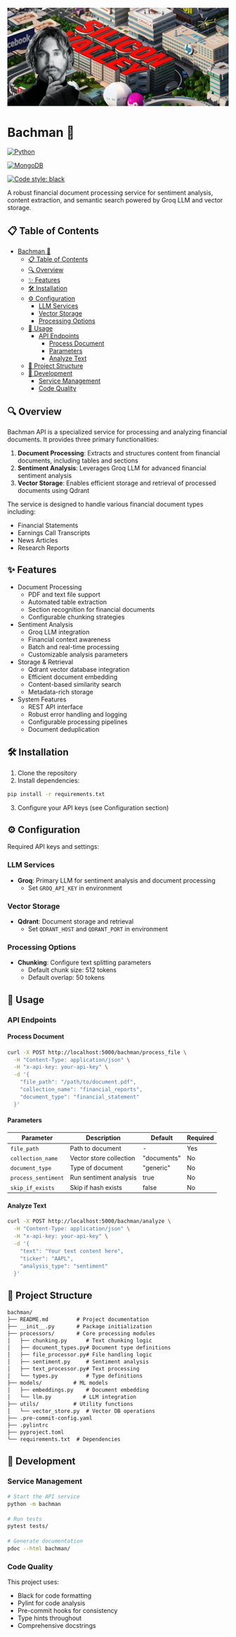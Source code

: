 ![Bachman Banner](https://raw.githubusercontent.com/japoeder/bachman/main/bachman/_img/bachman_banner.png)

# Bachman 🚀

[![Python](https://img.shields.io/badge/python-3.8%2B-blue.svg)](https://www.python.org/downloads/)

[![MongoDB](https://img.shields.io/badge/MongoDB-4.4%2B-green.svg)](https://www.mongodb.com/)

[![Code style: black](https://img.shields.io/badge/code%20style-black-000000.svg)](https://github.com/psf/black)

A robust financial document processing service for sentiment analysis, content extraction, and semantic search powered by Groq LLM and vector storage.

## 📋 Table of Contents

- [Bachman 🚀](#bachman-)
  - [📋 Table of Contents](#-table-of-contents)
  - [🔍 Overview](#-overview)
  - [✨ Features](#-features)
  - [🛠 Installation](#-installation)
  - [⚙️ Configuration](#️-configuration)
    - [LLM Services](#llm-services)
    - [Vector Storage](#vector-storage)
    - [Processing Options](#processing-options)
  - [📖 Usage](#-usage)
    - [API Endpoints](#api-endpoints)
      - [Process Document](#process-document)
      - [Parameters](#parameters)
      - [Analyze Text](#analyze-text)
  - [📁 Project Structure](#-project-structure)
  - [🔧 Development](#-development)
    - [Service Management](#service-management)
    - [Code Quality](#code-quality)

## 🔍 Overview

Bachman API is a specialized service for processing and analyzing financial documents. It provides three primary functionalities:

1. **Document Processing**: Extracts and structures content from financial documents, including tables and sections
2. **Sentiment Analysis**: Leverages Groq LLM for advanced financial sentiment analysis
3. **Vector Storage**: Enables efficient storage and retrieval of processed documents using Qdrant

The service is designed to handle various financial document types including:

- Financial Statements
- Earnings Call Transcripts
- News Articles
- Research Reports

## ✨ Features

- Document Processing
    - PDF and text file support
    - Automated table extraction
    - Section recognition for financial documents
    - Configurable chunking strategies
- Sentiment Analysis
    - Groq LLM integration
    - Financial context awareness
    - Batch and real-time processing
    - Customizable analysis parameters
- Storage & Retrieval
    - Qdrant vector database integration
    - Efficient document embedding
    - Content-based similarity search
    - Metadata-rich storage
- System Features
    - REST API interface
    - Robust error handling and logging
    - Configurable processing pipelines
    - Document deduplication

## 🛠 Installation

1. Clone the repository
2. Install dependencies:

```bash
pip install -r requirements.txt
```

3. Configure your API keys (see Configuration section)

## ⚙️ Configuration

Required API keys and settings:

### LLM Services

- **Groq**: Primary LLM for sentiment analysis and document processing
    - Set `GROQ_API_KEY` in environment

### Vector Storage

- **Qdrant**: Document storage and retrieval
    - Set `QDRANT_HOST` and `QDRANT_PORT` in environment

### Processing Options

- **Chunking**: Configure text splitting parameters
    - Default chunk size: 512 tokens
    - Default overlap: 50 tokens

## 📖 Usage

### API Endpoints

#### Process Document

```bash
curl -X POST http://localhost:5000/bachman/process_file \
  -H "Content-Type: application/json" \
  -H "x-api-key: your-api-key" \
  -d '{
    "file_path": "/path/to/document.pdf",
    "collection_name": "financial_reports",
    "document_type": "financial_statement"
  }'
```

#### Parameters

| Parameter           | Description             | Default     | Required |
| ------------------- | ----------------------- | ----------- | -------- |
| `file_path`         | Path to document        | -           | Yes      |
| `collection_name`   | Vector store collection | "documents" | No       |
| `document_type`     | Type of document        | "generic"   | No       |
| `process_sentiment` | Run sentiment analysis  | true        | No       |
| `skip_if_exists`    | Skip if hash exists     | false       | No       |

#### Analyze Text

```bash
curl -X POST http://localhost:5000/bachman/analyze \
  -H "Content-Type: application/json" \
  -H "x-api-key: your-api-key" \
  -d '{
    "text": "Your text content here",
    "ticker": "AAPL",
    "analysis_type": "sentiment"
  }'
```

## 📁 Project Structure

```
bachman/
├── README.md         # Project documentation
├── __init__.py       # Package initialization
├── processors/       # Core processing modules
│   ├── chunking.py      # Text chunking logic
│   ├── document_types.py# Document type definitions
│   ├── file_processor.py# File handling logic
│   ├── sentiment.py     # Sentiment analysis
│   ├── text_processor.py# Text processing
│   └── types.py         # Type definitions
├── models/          # ML models
│   ├── embeddings.py    # Document embedding
│   └── llm.py          # LLM integration
├── utils/           # Utility functions
│   └── vector_store.py  # Vector DB operations
├── .pre-commit-config.yaml
├── .pylintrc
├── pyproject.toml
└── requirements.txt  # Dependencies
```

## 🔧 Development

### Service Management

```bash
# Start the API service
python -m bachman

# Run tests
pytest tests/

# Generate documentation
pdoc --html bachman/
```

### Code Quality

This project uses:

- Black for code formatting
- Pylint for code analysis
- Pre-commit hooks for consistency
- Type hints throughout
- Comprehensive docstrings